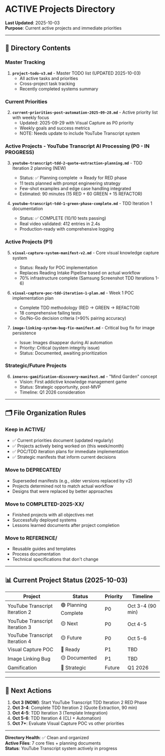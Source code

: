 # ACTIVE Projects Directory

**Last Updated**: 2025-10-03  
**Purpose**: Current active projects and immediate priorities

---

## 📁 Directory Contents

### **Master Tracking**
1. **`project-todo-v3.md`** - Master TODO list (UPDATED 2025-10-03)
   - All active tasks and priorities
   - Cross-project task tracking
   - Recently completed systems summary

### **Current Priorities**
2. **`current-priorities-post-automation-2025-09-28.md`** - Active priority list with weekly focus
   - Updated: 2025-09-29 with Visual Capture as P0 priority
   - Weekly goals and success metrics
   - NOTE: Needs update to include YouTube Transcript system

### **Active Projects - YouTube Transcript AI Processing (P0 - IN PROGRESS)**
3. **`youtube-transcript-tdd-2-quote-extraction-planning.md`** - TDD Iteration 2 planning (NEW)
   - Status: ✅ Planning complete → Ready for RED phase
   - 11 tests planned with prompt engineering strategy
   - Few-shot examples and edge case handling integrated
   - Estimated: 90 minutes (15 RED + 60 GREEN + 15 REFACTOR)

4. **`youtube-transcript-tdd-1-green-phase-complete.md`** - TDD Iteration 1 documentation
   - Status: ✅ COMPLETE (10/10 tests passing)
   - Real video validated: 412 entries in 2.4s
   - Production-ready with comprehensive logging

### **Active Projects (P1)**
5. **`visual-capture-system-manifest-v2.md`** - Core visual knowledge capture system
   - Status: Ready for POC implementation
   - Replaces Reading Intake Pipeline based on actual workflow
   - 70% infrastructure complete (Samsung Screenshot TDD Iterations 1-6)

6. **`visual-capture-poc-tdd-iteration-1-plan.md`** - Week 1 POC implementation plan
   - Complete TDD methodology (RED → GREEN → REFACTOR)
   - 18 comprehensive failing tests
   - Go/No-Go decision criteria (>90% pairing accuracy)

7. **`image-linking-system-bug-fix-manifest.md`** - Critical bug fix for image persistence
   - Issue: Images disappear during AI automation
   - Priority: Critical (system integrity issue)
   - Status: Documented, awaiting prioritization

### **Strategic/Future Projects**
6. **`inneros-gamification-discovery-manifest.md`** - "Mind Garden" concept
   - Vision: First addictive knowledge management game
   - Status: Strategic opportunity, post-MVP
   - Timeline: Q1 2026 consideration

---

## 🗂️ File Organization Rules

### **Keep in ACTIVE/**
- ✅ Current priorities document (updated regularly)
- ✅ Projects actively being worked on (this week/month)
- ✅ POC/TDD iteration plans for immediate implementation
- ✅ Strategic manifests that inform current decisions

### **Move to DEPRECATED/**
- Superseded manifests (e.g., older versions replaced by v2)
- Projects determined not to match actual workflow
- Designs that were replaced by better approaches

### **Move to COMPLETED-2025-XX/**
- Finished projects with all objectives met
- Successfully deployed systems
- Lessons learned documents after project completion

### **Move to REFERENCE/**
- Reusable guides and templates
- Process documentation
- Technical specifications that don't change

---

## 📊 Current Project Status (2025-10-03)

| Project | Status | Priority | Timeline |
|---------|--------|----------|----------|
| YouTube Transcript Iteration 2 | 🟢 Planning Complete | P0 | Oct 3-4 (90 min) |
| YouTube Transcript Iteration 3 | 🟡 Next | P0 | Oct 4-5 |
| YouTube Transcript Iteration 4 | 🟡 Future | P0 | Oct 5-6 |
| Visual Capture POC | 🔵 Ready | P1 | TBD |
| Image Linking Bug | 🟡 Documented | P1 | TBD |
| Gamification | 🔵 Strategic | Future | Q1 2026 |

---

## 🎯 Next Actions

1. **Oct 3 (NOW)**: Start YouTube Transcript TDD Iteration 2 RED Phase
2. **Oct 3-4**: Complete TDD Iteration 2 (Quote Extraction, 90 min)
3. **Oct 4-5**: TDD Iteration 3 (Template Integration)
4. **Oct 5-6**: TDD Iteration 4 (CLI + Automation)
5. **Oct 7+**: Evaluate Visual Capture POC vs other priorities

---

**Directory Health**: ✅ Clean and organized  
**Active Files**: 7 core files + planning documents  
**Status**: YouTube Transcript system actively in progress
